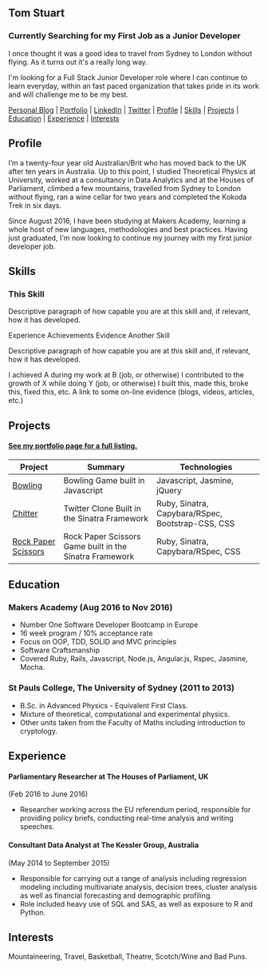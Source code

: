 ## Tom Stuart
### Currently Searching for my First Job as a Junior Developer

I once thought it was a good idea to travel from Sydney to London without flying. As it turns out it's a really long way.

I'm looking for a Full Stack Junior Developer role where I can continue to learn everyday, within an fast paced organization that takes pride in its work and will challenge me to be my best. 

 [Personal Blog](http://TomStuart92.github.io) | [Portfolio](http://TomStuart92.github.io/portfolio/) |  [LinkedIn](http://www.linkedin.com/in/thomas-stuart) | [Twitter](http://twitter.com/ThomasCStuart) | [Profile](https://github.com/TomStuart92/CV#Profile) | [Skills](https://github.com/TomStuart92/CV#Skills) | [Projects](https://github.com/TomStuart92/CV#Projects) | [Education](https://github.com/TomStuart92/CV#Education) | [Experience](https://github.com/TomStuart92/CV#Experience) | [Interests](https://github.com/TomStuart92/CV#Interests)

## Profile

I’m a twenty-four year old Australian/Brit who has moved back to the UK after ten years in Australia. Up to this point, I studied Theoretical Physics at University, worked at a consultancy in Data Analytics and at the Houses of Parliament, climbed a few mountains, travelled from Sydney to London without flying, ran a wine cellar for two years and completed the Kokoda Trek in six days.

Since August 2016, I have been studying at Makers Academy, learning a whole host of new languages, methodologies and best practices. Having just graduated, I'm now looking to continue my journey with my first junior developer job.

## Skills

### This Skill

Descriptive paragraph of how capable you are at this skill and, if relevant, how it has developed.

Experience
Achievements
Evidence
Another Skill

Descriptive paragraph of how capable you are at this skill and, if relevant, how it has developed.

I achieved A during my work at B (job, or otherwise)
I contributed to the growth of X while doing Y (job, or otherwise)
I built this, made this, broke this, fixed this, etc.
A link to some on-line evidence (blogs, videos, articles, etc.)

## Projects

#### [See my portfolio page for a full listing.](http://TomStuart92.github.io/portfolio/)

| Project        | Summary           | Technologies  |
| ------------- |-------------| -----|
| [Bowling](https://tomstuart92.github.io/portfolio/Bowling/) | Bowling Game built in Javascript | Javascript, Jasmine, jQuery |
| [Chitter](https://tomstuart92.github.io/portfolio/PrestoPronto/) | Twitter Clone Built in the Sinatra Framework | Ruby, Sinatra, Capybara/RSpec, Bootstrap-CSS, CSS
| [Rock Paper Scissors](https://tomstuart92.github.io/portfolio/RPSLS/)    | Rock Paper Scissors Game built in the Sinatra Framework | Ruby, Sinatra, Capybara/RSpec, CSS |


## Education

### Makers Academy (Aug 2016 to Nov 2016)

- Number One Software Developer Bootcamp in Europe
- 16 week program / 10% acceptance rate
- Focus on OOP, TDD, SOLID and MVC principles
- Software Craftsmanship
- Covered Ruby, Rails, Javascript, Node.js, Angular.js, Rspec, Jasmine, Mocha.

### St Pauls College, The University of Sydney (2011 to 2013)

- B.Sc. in Advanced Physics - Equivalent First Class.  
- Mixture of theoretical, computational and experimental physics.   
- Other units taken from the Faculty of Maths including introduction to cryptology.  


## Experience

#### Parliamentary Researcher at The Houses of Parliament, UK
(Feb 2016 to June 2016)  
- Researcher working across the EU referendum period, responsible for providing policy briefs, conducting real-time analysis and writing speeches.

#### Consultant Data Analyst at The Kessler Group, Australia   
(May 2014 to September 2015)  

- Responsible for carrying out a range of analysis including regression modeling including multivariate analysis, decision trees, cluster analysis as well as financial forecasting and demographic profiling.
- Role included heavy use of SQL and SAS, as well as exposure to R and Python.

## Interests

Mountaineering, Travel, Basketball, Theatre, Scotch/Wine and Bad Puns.
